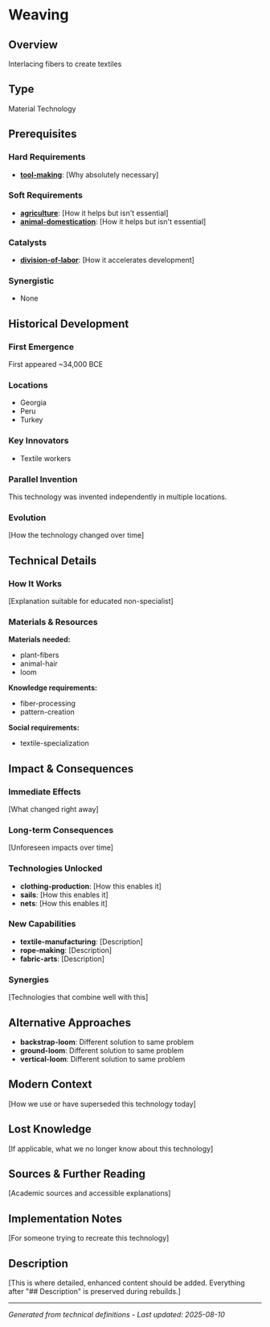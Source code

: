# Weaving

## Overview
Interlacing fibers to create textiles

## Type
Material Technology

## Prerequisites

### Hard Requirements
- **[tool-making](../tool-making/README.md)**: [Why absolutely necessary]

### Soft Requirements
- **[agriculture](../agriculture/README.md)**: [How it helps but isn't essential]
- **[animal-domestication](../animal-domestication/README.md)**: [How it helps but isn't essential]

### Catalysts
- **[division-of-labor](../division-of-labor/README.md)**: [How it accelerates development]

### Synergistic
- None

## Historical Development

### First Emergence
First appeared ~34,000 BCE

### Locations
- Georgia
- Peru
- Turkey

### Key Innovators
- Textile workers

### Parallel Invention
This technology was invented independently in multiple locations.

### Evolution
[How the technology changed over time]

## Technical Details

### How It Works
[Explanation suitable for educated non-specialist]

### Materials & Resources
**Materials needed:**
- plant-fibers
- animal-hair
- loom


**Knowledge requirements:**
- fiber-processing
- pattern-creation


**Social requirements:**
- textile-specialization

## Impact & Consequences

### Immediate Effects
[What changed right away]

### Long-term Consequences
[Unforeseen impacts over time]

### Technologies Unlocked
- **clothing-production**: [How this enables it]
- **sails**: [How this enables it]
- **nets**: [How this enables it]

### New Capabilities
- **textile-manufacturing**: [Description]
- **rope-making**: [Description]
- **fabric-arts**: [Description]

### Synergies
[Technologies that combine well with this]

## Alternative Approaches
- **backstrap-loom**: Different solution to same problem
- **ground-loom**: Different solution to same problem
- **vertical-loom**: Different solution to same problem

## Modern Context
[How we use or have superseded this technology today]

## Lost Knowledge
[If applicable, what we no longer know about this technology]

## Sources & Further Reading
[Academic sources and accessible explanations]

## Implementation Notes
[For someone trying to recreate this technology]

## Description












[This is where detailed, enhanced content should be added. Everything after "## Description" is preserved during rebuilds.]

---
*Generated from technical definitions - Last updated: 2025-08-10*
